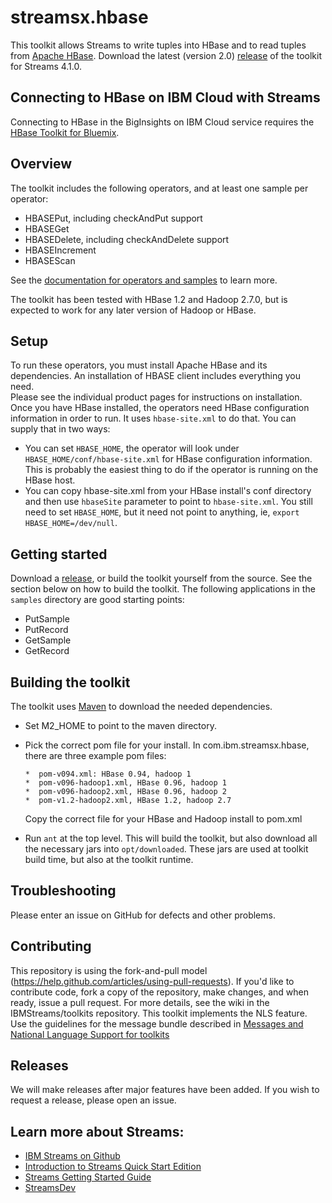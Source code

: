streamsx.hbase
==============

This toolkit allows Streams to write tuples into HBase and to read tuples from [Apache HBase](https://hbase.apache.org/). 
Download the latest (version 2.0) [release](https://github.com/IBMStreams/streamsx.hbase/releases/tag/streams_4.1.0) of the toolkit for Streams 4.1.0.

## Connecting to HBase on  IBM Cloud with Streams 
Connecting to HBase in the BigInsights on IBM Cloud service requires the [HBase Toolkit for Bluemix](https://github.com/IBMStreams/streamsx.hbase/blob/bluemix/README.md).

## Overview
The toolkit includes the following operators, and at least one sample per operator:
*    HBASEPut, including checkAndPut support
*    HBASEGet
*    HBASEDelete, including checkAndDelete support
*    HBASEIncrement
*    HBASEScan

See the [documentation for operators and samples](http://ibmstreams.github.io/streamsx.hbase/com.ibm.streamsx.hbase/doc/spldoc/html/index.html) to learn more.

The toolkit has been tested with HBase 1.2 and Hadoop 2.7.0, but is expected to work for any later version of Hadoop or HBase.  

## Setup
To run these operators, you must install Apache HBase and its dependencies. An installation of HBASE client includes everything you need.  
Please see the individual product pages for instructions on installation. 
Once you have HBase installed, the operators need HBase configuration information in order to run.  It uses `hbase-site.xml` to do that.   You can supply that in two ways:
* You can set `HBASE_HOME`, the operator will look under `HBASE_HOME/conf/hbase-site.xml` for HBase configuration information.  This is probably the easiest thing to do if the operator is running on the HBase host.  
* You can copy hbase-site.xml from your HBase install's conf directory and then use `hbaseSite` parameter to point to `hbase-site.xml`.  You still need to set `HBASE_HOME`, but it need not point to anything, ie, `export HBASE_HOME=/dev/null`.



## Getting started
Download a [release](https://github.com/IBMStreams/streamsx.hbase/releases/tag/streams_4.1.0), or build the toolkit yourself from the source.  See the section below on how to build the toolkit.
The following applications in the `samples` directory are good starting points:
* PutSample
* PutRecord
* GetSample
* GetRecord

## Building the toolkit
The toolkit uses [Maven](http://maven.apache.org/) to download the needed dependencies.
* Set M2_HOME to point to the maven directory.
* Pick the correct pom file for your install.  In com.ibm.streamsx.hbase, there are three example pom files: 

      *  pom-v094.xml: HBase 0.94, hadoop 1
      *  pom-v096-hadoop1.xml, HBase 0.96, hadoop 1
      *  pom-v096-hadoop2.xml, HBase 0.96, hadoop 2
      *  pom-v1.2-hadoop2.xml, HBase 1.2, hadoop 2.7
      
  Copy the correct file for your HBase and Hadoop install to pom.xml
* Run `ant` at the top level.  This will build the toolkit, but also download all the necessary jars into `opt/downloaded`.  These jars are used at toolkit build time, but also at the toolkit runtime.


## Troubleshooting
Please enter an issue on GitHub for defects and other problems.   

## Contributing
This repository is using the fork-and-pull model (https://help.github.com/articles/using-pull-requests).  If you'd like to contribute code, fork a copy of the repository, make changes, and when ready, issue a pull request.  For more details, see the wiki in the IBMStreams/toolkits repository.
This toolkit implements the NLS feature. Use the guidelines for the message bundle described in [Messages and National Language Support for toolkits](https://github.com/IBMStreams/administration/wiki/Messages-and-National-Language-Support-for-toolkits)

## Releases
We will make releases after major features have been added.  If you wish to request a release, please open an issue.


## Learn more about Streams:
* [IBM Streams on Github](http://ibmstreams.github.io)
* [Introduction to Streams Quick Start Edition](http://ibmstreams.github.io/streamsx.documentation/docs/4.2/qse-intro/)
* [Streams Getting Started Guide](http://ibmstreams.github.io/streamsx.documentation/docs/4.2/qse-getting-started/)
* [StreamsDev](https://developer.ibm.com/streamsdev/)
